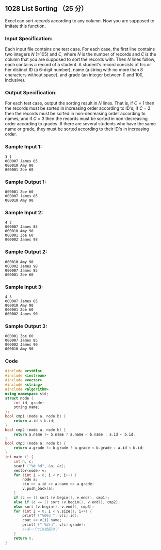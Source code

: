 ## 1028 List Sorting （25 分）

Excel can sort records according to any column. Now you are supposed to imitate this function.

### Input Specification:

Each input file contains one test case. For each case, the first line contains two integers *N* (≤105) and *C*, where *N* is the number of records and *C* is the column that you are supposed to sort the records with. Then *N* lines follow, each contains a record of a student. A student's record consists of his or her distinct ID (a 6-digit number), name (a string with no more than 8 characters without space), and grade (an integer between 0 and 100, inclusive).

### Output Specification:

For each test case, output the sorting result in *N* lines. That is, if *C* = 1 then the records must be sorted in increasing order according to ID's; if *C* = 2 then the records must be sorted in non-decreasing order according to names; and if *C* = 3 then the records must be sorted in non-decreasing order according to grades. If there are several students who have the same name or grade, they must be sorted according to their ID's in increasing order.

### Sample Input 1:

```in
3 1
000007 James 85
000010 Amy 90
000001 Zoe 60
```

### Sample Output 1:

```out
000001 Zoe 60
000007 James 85
000010 Amy 90
```

### Sample Input 2:

```in
4 2
000007 James 85
000010 Amy 90
000001 Zoe 60
000002 James 98
```

### Sample Output 2:

```out
000010 Amy 90
000002 James 98
000007 James 85
000001 Zoe 60
```

### Sample Input 3:

```in
4 3
000007 James 85
000010 Amy 90
000001 Zoe 60
000002 James 90
```

### Sample Output 3:

```out
000001 Zoe 60
000007 James 85
000002 James 90
000010 Amy 90
```

### Code

```c++
#include <cstdio>
#include <iostream>
#include <vector>
#include <string>
#include <algorithm>
using namespace std;
struct node {
	int id, grade;
	string name;
};
bool cmp1 (node a, node b) {
	return a.id < b.id;
}
bool cmp2 (node a, node b) {
	return a.name != b.name ? a.name < b.name : a.id < b.id;
}
bool cmp3 (node a, node b) {
	return a.grade != b.grade ? a.grade < b.grade : a.id < b.id;
}
int main () {
	int n, c;
	scanf ("%d %d", &n, &c);
	vector<node> v;
	for (int i = 0; i < n; i++) {
		node a;
		cin >> a.id >> a.name >> a.grade;
		v.push_back(a);
	}
	if (c == 1) sort (v.begin(), v.end(), cmp1);
	else if (c == 2) sort (v.begin(), v.end(), cmp2);
	else sort (v.begin(), v.end(), cmp3);
	for (int i = 0; i < v.size(); i++) {
		printf ("%06d ", v[i].id);
		cout << v[i].name;
		printf (" %d\n", v[i].grade);
		//多一个cin就超时了 
	}
	return 0;
}
```


